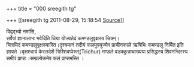 +++
title = "000 sreegith tg"

+++
[[sreegith tg	2011-08-29, 15:18:54 [Source](https://groups.google.com/g/bvparishat/c/fsP8lxv6IN0)]]



विद्वद्भ्यो नमांसि,  
सर्वेषां ज्ञानालाभः भवेदिति धिया योज्यतेदं कमण्डलुवृक्षस्य चित्रम्।  
चित्रमिदं कमण्डलुवृक्षस्यास्ति।दृश्यमानं तदीयं फलमुपयुज्यैव प्राचीनकाले ऋषिभिः कमण्डलु निर्मित इति ज्ञायते ।वृक्षश्चायं केरलदेशॆ त्रिश्शिवप्पेरूर्(Trichur) मण्डले  वडक्कुन्नाथाख्यया प्रसिद्धस्य शिवमन्दिरस्य समीपं प्राप्तः।सम्प्रत्येकमेव फलं प्राप्तमस्ति ।  

